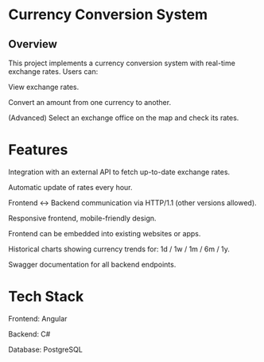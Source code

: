 ﻿# Currency Conversion System
## Overview

This project implements a currency conversion system with real-time exchange rates.
Users can:

View exchange rates.

Convert an amount from one currency to another.

(Advanced) Select an exchange office on the map and check its rates.

# Features

Integration with an external API to fetch up-to-date exchange rates.

Automatic update of rates every hour.

Frontend ↔ Backend communication via HTTP/1.1 (other versions allowed).

Responsive frontend, mobile-friendly design.

Frontend can be embedded into existing websites or apps.

Historical charts showing currency trends for: 1d / 1w / 1m / 6m / 1y.

Swagger documentation for all backend endpoints.

# Tech Stack

Frontend: Angular

Backend: C#

Database: PostgreSQL